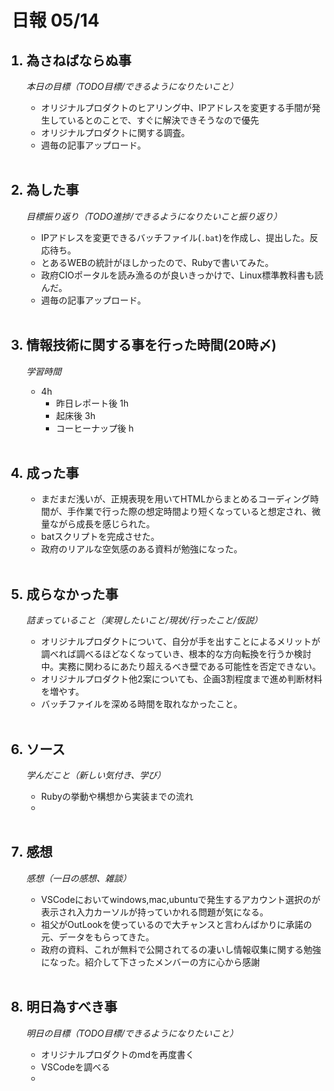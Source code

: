 # 日報 05/14


<ol>

## <li>為さねばならぬ事</li>

*本日の目標（TODO目標/できるようになりたいこと）*

  - オリジナルプロダクトのヒアリング中、IPアドレスを変更する手間が発生しているとのことで、すぐに解決できそうなので優先
  - オリジナルプロダクトに関する調査。
  - 週毎の記事アップロード。

<br>

## <li>為した事</li>

*目標振り返り（TODO進捗/できるようになりたいこと振り返り）*

  - IPアドレスを変更できるバッチファイル(`.bat`)を作成し、提出した。反応待ち。
  - とあるWEBの統計がほしかったので、Rubyで書いてみた。
  - 政府CIOポータルを読み漁るのが良いきっかけで、Linux標準教科書も読んだ。
  - 週毎の記事アップロード。

<br>


## <li>情報技術に関する事を行った時間(20時〆)</li>

*学習時間*

  - 4h
    - 昨日レポート後 1h
    - 起床後 3h
    - コーヒーナップ後 h

<br>


## <li>成った事</li>

  - まだまだ浅いが、正規表現を用いてHTMLからまとめるコーディング時間が、手作業で行った際の想定時間より短くなっていると想定され、微量ながら成長を感じられた。
  - batスクリプトを完成させた。
  - 政府のリアルな空気感のある資料が勉強になった。

<br>


## <li>成らなかった事</li>

*詰まっていること（実現したいこと/現状/行ったこと/仮説）*

  - オリジナルプロダクトについて、自分が手を出すことによるメリットが調べれば調べるほどなくなっていき、根本的な方向転換を行うか検討中。実務に関わるにあたり超えるべき壁である可能性を否定できない。
  - オリジナルプロダクト他2案についても、企画3割程度まで進め判断材料を増やす。
  - バッチファイルを深める時間を取れなかったこと。

<br>


## <li>ソース</li>

*学んだこと（新しい気付き、学び）*

  - Rubyの挙動や構想から実装までの流れ
  - 

<br>


## <li>感想</li>

*感想（一日の感想、雑談）*

  - VSCodeにおいてwindows,mac,ubuntuで発生するアカウント選択のが表示され入力カーソルが持っていかれる問題が気になる。
  - 祖父がOutLookを使っているので大チャンスと言わんばかりに承諾の元、データをもらってきた。
  - 政府の資料、これが無料で公開されてるの凄いし情報収集に関する勉強になった。紹介して下さったメンバーの方に心から感謝

<br>


## <li>明日為すべき事</li>

*明日の目標（TODO目標/できるようになりたいこと）*

  - オリジナルプロダクトのmdを再度書く
  - VSCodeを調べる
  - 

<!-- end -->

<br>

</ol>


